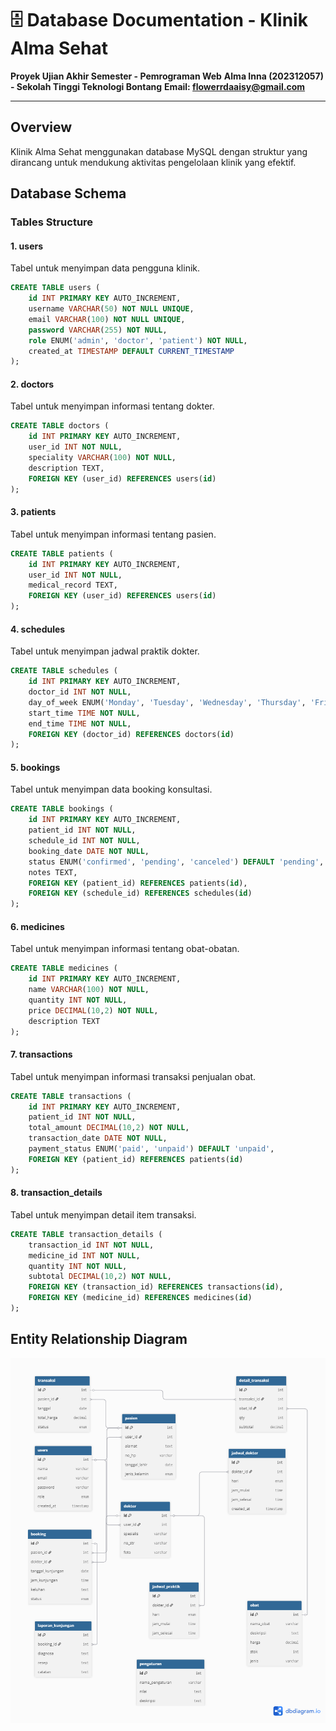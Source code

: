 # 🗄️ Database Documentation - Klinik Alma Sehat

**Proyek Ujian Akhir Semester - Pemrograman Web**
**Alma Inna (202312057) - Sekolah Tinggi Teknologi Bontang**
**Email: flowerrdaaisy@gmail.com**

---

## Overview
Klinik Alma Sehat menggunakan database MySQL dengan struktur yang dirancang untuk mendukung aktivitas pengelolaan klinik yang efektif.

## Database Schema

### Tables Structure

#### 1. users
Tabel untuk menyimpan data pengguna klinik.

```sql
CREATE TABLE users (
    id INT PRIMARY KEY AUTO_INCREMENT,
    username VARCHAR(50) NOT NULL UNIQUE,
    email VARCHAR(100) NOT NULL UNIQUE,
    password VARCHAR(255) NOT NULL,
    role ENUM('admin', 'doctor', 'patient') NOT NULL,
    created_at TIMESTAMP DEFAULT CURRENT_TIMESTAMP
);
```

#### 2. doctors
Tabel untuk menyimpan informasi tentang dokter.

```sql
CREATE TABLE doctors (
    id INT PRIMARY KEY AUTO_INCREMENT,
    user_id INT NOT NULL,
    speciality VARCHAR(100) NOT NULL,
    description TEXT,
    FOREIGN KEY (user_id) REFERENCES users(id)
);
```

#### 3. patients
Tabel untuk menyimpan informasi tentang pasien.

```sql
CREATE TABLE patients (
    id INT PRIMARY KEY AUTO_INCREMENT,
    user_id INT NOT NULL,
    medical_record TEXT,
    FOREIGN KEY (user_id) REFERENCES users(id)
);
```

#### 4. schedules
Tabel untuk menyimpan jadwal praktik dokter.

```sql
CREATE TABLE schedules (
    id INT PRIMARY KEY AUTO_INCREMENT,
    doctor_id INT NOT NULL,
    day_of_week ENUM('Monday', 'Tuesday', 'Wednesday', 'Thursday', 'Friday', 'Saturday', 'Sunday') NOT NULL,
    start_time TIME NOT NULL,
    end_time TIME NOT NULL,
    FOREIGN KEY (doctor_id) REFERENCES doctors(id)
);
```

#### 5. bookings
Tabel untuk menyimpan data booking konsultasi.

```sql
CREATE TABLE bookings (
    id INT PRIMARY KEY AUTO_INCREMENT,
    patient_id INT NOT NULL,
    schedule_id INT NOT NULL,
    booking_date DATE NOT NULL,
    status ENUM('confirmed', 'pending', 'canceled') DEFAULT 'pending',
    notes TEXT,
    FOREIGN KEY (patient_id) REFERENCES patients(id),
    FOREIGN KEY (schedule_id) REFERENCES schedules(id)
);
```

#### 6. medicines
Tabel untuk menyimpan informasi tentang obat-obatan.

```sql
CREATE TABLE medicines (
    id INT PRIMARY KEY AUTO_INCREMENT,
    name VARCHAR(100) NOT NULL,
    quantity INT NOT NULL,
    price DECIMAL(10,2) NOT NULL,
    description TEXT
);
```

#### 7. transactions
Tabel untuk menyimpan informasi transaksi penjualan obat.

```sql
CREATE TABLE transactions (
    id INT PRIMARY KEY AUTO_INCREMENT,
    patient_id INT NOT NULL,
    total_amount DECIMAL(10,2) NOT NULL,
    transaction_date DATE NOT NULL,
    payment_status ENUM('paid', 'unpaid') DEFAULT 'unpaid',
    FOREIGN KEY (patient_id) REFERENCES patients(id)
);
```

#### 8. transaction_details
Tabel untuk menyimpan detail item transaksi.

```sql
CREATE TABLE transaction_details (
    transaction_id INT NOT NULL,
    medicine_id INT NOT NULL,
    quantity INT NOT NULL,
    subtotal DECIMAL(10,2) NOT NULL,
    FOREIGN KEY (transaction_id) REFERENCES transactions(id),
    FOREIGN KEY (medicine_id) REFERENCES medicines(id)
);
```

## Entity Relationship Diagram

![ERD Diagram](../docs/erd_diagram.png)

